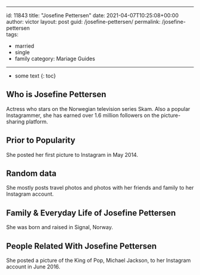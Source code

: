  ---
id: 11843
title: "Josefine Pettersen"
date: 2021-04-07T10:25:08+00:00
author: victor
layout: post
guid: /josefine-pettersen/
permalink: /josefine-pettersen  
tags:
  - married
  - single
  - family
category: Mariage Guides
---

* some text
{: toc}

## Who is Josefine Pettersen

Actress who stars on the Norwegian television series Skam. Also a popular Instagrammer, she has earned over 1.6 million followers on the picture-sharing platform.

## Prior to Popularity

She posted her first picture to Instagram in May 2014.

## Random data

She mostly posts travel photos and photos with her friends and family to her Instagram account.

## Family & Everyday Life of Josefine Pettersen

She was born and raised in Signal, Norway.

## People Related With Josefine Pettersen

She posted a picture of the King of Pop, Michael Jackson, to her Instagram account in June 2016.
 